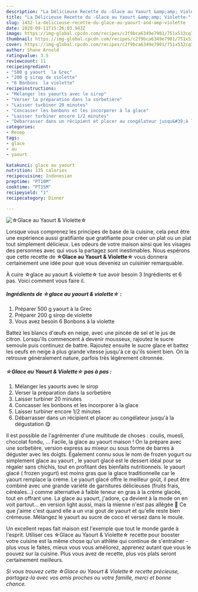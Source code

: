 ```yaml
---
description: "La Délicieuse Recette du ☆Glace au Yaourt &amp;amp; Violette☆"
title: "La Délicieuse Recette du ☆Glace au Yaourt &amp;amp; Violette☆"
slug: 1432-la-delicieuse-recette-du-glace-au-yaourt-and-amp-violette
date: 2020-09-11T15:26:03.943Z
image: https://img-global.cpcdn.com/recipes/c2f9bca6349e7901/751x532cq70/☆glace-au-yaourt-violette☆-photo-principale-de-la-recette.jpg
thumbnail: https://img-global.cpcdn.com/recipes/c2f9bca6349e7901/751x532cq70/☆glace-au-yaourt-violette☆-photo-principale-de-la-recette.jpg
cover: https://img-global.cpcdn.com/recipes/c2f9bca6349e7901/751x532cq70/☆glace-au-yaourt-violette☆-photo-principale-de-la-recette.jpg
author: Shane Arnold
ratingvalue: 3.5
reviewcount: 11
recipeingredient:
- "500 g yaourt  la Grec"
- "200 g sirop de violette"
- "6 Bonbons  la violette"
recipeinstructions:
- "Mélanger les yaourts avec le sirop"
- "Verser la préparation dans la sorbetière"
- "Laisser turbiner 20 minutes"
- "Concasser les bonbons et les incorporer à la glace"
- "Laisser turbiner encore 1/2 minutes"
- "Débarrasser dans un récipient et placer au congélateur jusqu&#39;à la dégustation 😋"
categories:
- Resep
tags:
- glace
- au
- yaourt

katakunci: glace au yaourt 
nutrition: 135 calories
recipecuisine: Indonesian
preptime: "PT10M"
cooktime: "PT35M"
recipeyield: "1"
recipecategory: Dinner

---
```



![☆Glace au Yaourt &amp; Violette☆](https://img-global.cpcdn.com/recipes/c2f9bca6349e7901/751x532cq70/☆glace-au-yaourt-violette☆-photo-principale-de-la-recette.jpg)

Lorsque vous comprenez les principes de base de la cuisine, cela peut être une expérience aussi gratifiante que gratifiante pour créer un plat ou un plat tout simplement délicieux. Les odeurs de votre maison ainsi que les visages des personnes avec qui vous la partagez sont inestimables. Nous espérons que cette recette de <strong> ☆Glace au Yaourt &amp; Violette☆ </strong> vous donnera certainement une idée pour que vous deveniez un cuisinier remarquable.

<!--inarticleads1-->

À cuire ☆glace au yaourt &amp; violette☆ tue avoir besoin 3 Ingrédients et 6 pas. Voici comment vous faire il.

##### Ingrédients de ☆glace au yaourt &amp; violette☆ :

1. Préparer 500 g yaourt à la Grec
1. Préparer 200 g sirop de violette
1. Vous avez besoin 6 Bonbons à la violette


Battez les blancs d&#39;œufs en neige, avec une pincée de sel et le jus de citron. Lorsqu&#39;ils commencent à devenir mousseux, rajoutez le sucre semoule puis continuez de battre. Rajoutez ensuite le sucre glace et battez les oeufs en neige à plus grande vitesse jusqu&#39;à ce qu&#39;ils soient bien. On la retrouve généralement nature, parfois très légèrement citronnée. 

<!--inarticleads2-->

##### ☆Glace au Yaourt &amp; Violette☆ pas à pas :

1. Mélanger les yaourts avec le sirop
1. Verser la préparation dans la sorbetière
1. Laisser turbiner 20 minutes
1. Concasser les bonbons et les incorporer à la glace
1. Laisser turbiner encore 1/2 minutes
1. Débarrasser dans un récipient et placer au congélateur jusqu&#39;à la dégustation 😋


Il est possible de l&#39;agrémenter d&#39;une multitude de choses : coulis, muesli, chocolat fondu, … Facile, la glace au yaourt maison ! On la prépare avec une sorbetière, version express au mixeur ou sous forme de barres à déguster avec les doigts. Également connu sous le nom de frozen yogurt ou simplement glace au yaourt , le yaourt glacé est le dessert idéal pour se régaler sans chichis, tout en profitant des bienfaits nutritionnels. le yaourt glacé ( frozen yogurt) est moins gras que la glace traditionnelle car le yaourt remplace la crème. Le yaourt glacé offre le meilleur goût, il peut être combiné avec une grande variété de garnitures délicieuses (fruits frais, céréales…) comme alternative à faible teneur en gras à la crème glacée, tout en offrant une. La glace au yaourt, j&#39;adore, ça devient à la mode on en voit partout… en version light aussi, mais la mienne n&#39;est pas allégée 🙂 Ce que j&#39;aime c&#39;est quand elle a un vrai gout de yaourt et qu&#39;elle reste bien crémeuse. Mélangez le yaourt au sucre de coco et versez dans le moule. 

<!--inarticleads1-->

<p>
Un excellent repas fait maison est l'exemple que tout le monde garde à l'esprit. Utiliser ces ☆Glace au Yaourt &amp; Violette☆ recette pour booster votre cuisine est la même chose qu'un athlète qui continue de s'entraîner - plus vous le faites, mieux vous vous améliorez, apprenez autant que vous le pouvez sur la cuisine. Plus vous avez de recette, plus vos plats seront certainement meilleurs.
</p>

<p>
<i>Si vous trouvez cette ☆Glace au Yaourt &amp; Violette☆ recette précieuse, partagez-la avec vos amis proches ou votre famille, merci et bonne chance.</i>
</p>
